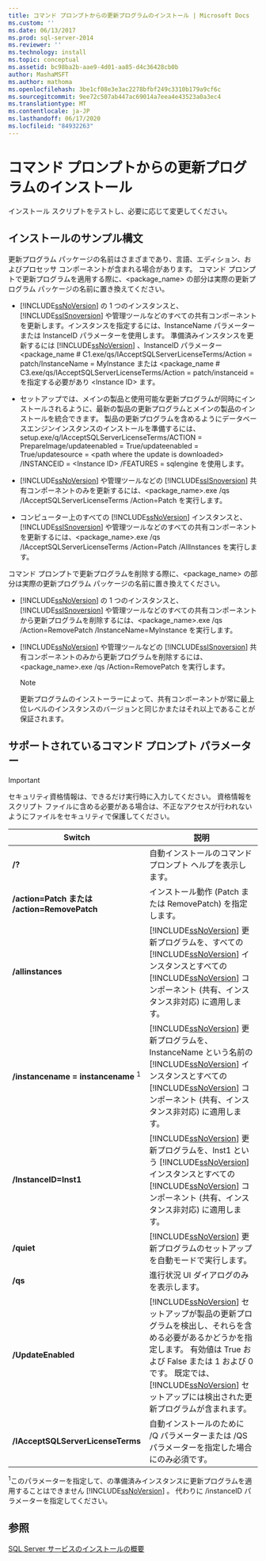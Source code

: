 ```yaml
---
title: コマンド プロンプトからの更新プログラムのインストール | Microsoft Docs
ms.custom: ''
ms.date: 06/13/2017
ms.prod: sql-server-2014
ms.reviewer: ''
ms.technology: install
ms.topic: conceptual
ms.assetid: bc98ba2b-aae9-4d01-aa85-d4c36428cb0b
author: MashaMSFT
ms.author: mathoma
ms.openlocfilehash: 3be1cf08e3e3ac2278bfbf249c3310b179a9cf6c
ms.sourcegitcommit: 9ee72c507ab447ac69014a7eea4e43523a0a3ec4
ms.translationtype: MT
ms.contentlocale: ja-JP
ms.lasthandoff: 06/17/2020
ms.locfileid: "84932263"
---
```

# <a name="installing-updates-from-the-command-prompt"></a>コマンド プロンプトからの更新プログラムのインストール
  インストール スクリプトをテストし、必要に応じて変更してください。  
  
## <a name="sample-syntax-for-installation"></a>インストールのサンプル構文  
 更新プログラム パッケージの名前はさまざまであり、言語、エディション、およびプロセッサ コンポーネントが含まれる場合があります。 コマンド プロンプトで更新プログラムを適用する際に、<package_name> の部分は実際の更新プログラム パッケージの名前に置き換えてください。  
  
-   [!INCLUDE[ssNoVersion](../../includes/ssnoversion-md.md)] の 1 つのインスタンスと、 [!INCLUDE[ssISnoversion](../../includes/ssisnoversion-md.md)] や管理ツールなどのすべての共有コンポーネントを更新します。インスタンスを指定するには、InstanceName パラメーターまたは InstanceID パラメーターを使用します。 準備済みインスタンスを更新するには [!INCLUDE[ssNoVersion](../../includes/ssnoversion-md.md)] 、InstanceID パラメーター<package_name # C1.exe/qs/IAcceptSQLServerLicenseTerms/Action = patch/InstanceName = MyInstance または <package_name # C3.exe/qs/IAcceptSQLServerLicenseTerms/Action = patch/instanceid = を指定する必要があり \<Instance ID> ます。  
  
-   セットアップでは、メインの製品と使用可能な更新プログラムが同時にインストールされるように、最新の製品の更新プログラムとメインの製品のインストールを統合できます。 製品の更新プログラムを含めるようにデータベースエンジンインスタンスのインストールを準備するには、setup.exe/q/IAcceptSQLServerLicenseTerms/ACTION = PrepareImage/updateenabled = True/updateenabled = True/updatesource = \<path where the update is downloaded> /INSTANCEID = \<Instance ID> /FEATURES = sqlengine を使用します。  
  
-   [!INCLUDE[ssNoVersion](../../includes/ssnoversion-md.md)] や管理ツールなどの [!INCLUDE[ssISnoversion](../../includes/ssisnoversion-md.md)] 共有コンポーネントのみを更新するには、<package_name>.exe /qs /IAcceptSQLServerLicenseTerms /Action=Patch を実行します。  
  
-   コンピューター上のすべての [!INCLUDE[ssNoVersion](../../includes/ssnoversion-md.md)] インスタンスと、[!INCLUDE[ssISnoversion](../../includes/ssisnoversion-md.md)] や管理ツールなどのすべての共有コンポーネントを更新するには、<package_name>.exe /qs /IAcceptSQLServerLicenseTerms /Action=Patch /AllInstances を実行します。  
  
 コマンド プロンプトで更新プログラムを削除する際に、<package_name> の部分は実際の更新プログラム パッケージの名前に置き換えてください。  
  
-   [!INCLUDE[ssNoVersion](../../includes/ssnoversion-md.md)] の 1 つのインスタンスと、[!INCLUDE[ssISnoversion](../../includes/ssisnoversion-md.md)] や管理ツールなどのすべての共有コンポーネントから更新プログラムを削除するには、<package_name>.exe /qs /Action=RemovePatch /InstanceName=MyInstance を実行します。  
  
-   [!INCLUDE[ssNoVersion](../../includes/ssnoversion-md.md)] や管理ツールなどの [!INCLUDE[ssISnoversion](../../includes/ssisnoversion-md.md)] 共有コンポーネントのみから更新プログラムを削除するには、<package_name>.exe /qs /Action=RemovePatch を実行します。  
  
    > [!NOTE]  
    >  更新プログラムのインストーラーによって、共有コンポーネントが常に最上位レベルのインスタンスのバージョンと同じかまたはそれ以上であることが保証されます。  
  
## <a name="supported-command-prompt-parameters"></a>サポートされているコマンド プロンプト パラメーター  
  
> [!IMPORTANT]  
>  セキュリティ資格情報は、できるだけ実行時に入力してください。 資格情報をスクリプト ファイルに含める必要がある場合は、不正なアクセスが行われないようにファイルをセキュリティで保護してください。  
  
|Switch|説明|  
|------------|-----------------|  
|**/?**|自動インストールのコマンド プロンプト ヘルプを表示します。|  
|**/action=Patch または /action=RemovePatch**|インストール動作 (Patch または RemovePatch) を指定します。|  
|**/allinstances**|[!INCLUDE[ssNoVersion](../../includes/ssnoversion-md.md)] 更新プログラムを、すべての [!INCLUDE[ssNoVersion](../../includes/ssnoversion-md.md)] インスタンスとすべての [!INCLUDE[ssNoVersion](../../includes/ssnoversion-md.md)] コンポーネント (共有、インスタンス非対応) に適用します。|  
|**/instancename = instancename** <sup>1</sup>|[!INCLUDE[ssNoVersion](../../includes/ssnoversion-md.md)] 更新プログラムを、InstanceName という名前の [!INCLUDE[ssNoVersion](../../includes/ssnoversion-md.md)] インスタンスとすべての [!INCLUDE[ssNoVersion](../../includes/ssnoversion-md.md)] コンポーネント (共有、インスタンス非対応) に適用します。|  
|**/InstanceID=Inst1**|[!INCLUDE[ssNoVersion](../../includes/ssnoversion-md.md)] 更新プログラムを、Inst1 という [!INCLUDE[ssNoVersion](../../includes/ssnoversion-md.md)] インスタンスとすべての [!INCLUDE[ssNoVersion](../../includes/ssnoversion-md.md)] コンポーネント (共有、インスタンス非対応) に適用します。|  
|**/quiet**|[!INCLUDE[ssNoVersion](../../includes/ssnoversion-md.md)] 更新プログラムのセットアップを自動モードで実行します。|  
|**/qs**|進行状況 UI ダイアログのみを表示します。|  
|**/UpdateEnabled**|[!INCLUDE[ssNoVersion](../../includes/ssnoversion-md.md)] セットアップが製品の更新プログラムを検出し、それらを含める必要があるかどうかを指定します。 有効値は True および False または 1 および 0 です。 既定では、 [!INCLUDE[ssNoVersion](../../includes/ssnoversion-md.md)] セットアップには検出された更新プログラムが含まれます。|  
|**/IAcceptSQLServerLicenseTerms**|自動インストールのために /Q パラメーターまたは /QS パラメーターを指定した場合にのみ必須です。|  
  
 <sup>1</sup>このパラメーターを指定して、の準備済みインスタンスに更新プログラムを適用することはできません [!INCLUDE[ssNoVersion](../../includes/ssnoversion-md.md)] 。 代わりに /instanceID パラメーターを指定してください。  
  
## <a name="see-also"></a>参照  
 [SQL Server サービスのインストールの概要](../../sql-server/install/overview-of-sql-server-servicing-installation.md)  
  
  
